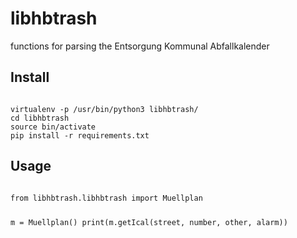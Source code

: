 # libhbtrash
functions for parsing the Entsorgung Kommunal Abfallkalender

## Install

<code>
virtualenv -p /usr/bin/python3 libhbtrash/
cd libhbtrash
source bin/activate
pip install -r requirements.txt
</code>

## Usage

<code>
from libhbtrash.libhbtrash import Muellplan

m = Muellplan()
print(m.getIcal(street, number, other, alarm))

</code>
